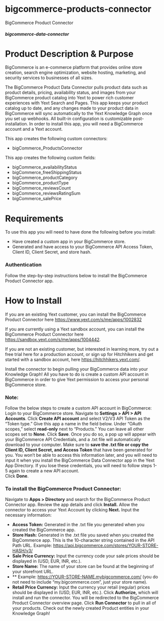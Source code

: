 # bigcommerce-products-connector
BigCommerce Product Connector 

##### bigcommerce-data-connector

# Product Description & Purpose

BigCommerce is an e-commerce platform that provides online store creation, search engine optimization, website hosting, marketing, and security services to businesses of all sizes. 

The BigCommerce Product Data Connector pulls product data such as product details, pricing, availability status, and images from your BigCommerce product catalog into Yext to power rich customer experiences with Yext Search and Pages. This app keeps your product catalog up to date, and any changes made to your product data in BigCommerce will sync automatically to the Yext Knowledge Graph once you set up webhooks. All built-in configuration is customizable post-installation. In order to install this app, you will need a BigCommerce account and a Yext account.

This app creates the following custom connectors:	

- bigCommerce\_ProductsConnector

This app creates the following custom fields:

- bigCommerce\_availabilityStatus
- bigCommerce\_freeShippingStatus
- bigCommerce\_productCategory
- bigCommerce\_productType
- bigCommerce\_reviewsCount
- bigCommerce\_reviewsRatingSum
- bigCommerce\_salePrice


# Requirements

To use this app you will need to have done the following before you install:

- Have created a custom app in your BigCommerce store.
- Generated and have access to your BigCommerce API Access Token, Client ID, Client Secret, and store hash. 


### Authentication

Follow the step-by-step instructions below to install the BigCommerce Product Connector app.

# How to Install

If you are an existing Yext customer, you can install the  BigCommerce Product Connector here <https://www.yext.com/s/me/apps/1002832>

If you are currently using a Yext sandbox account, you can install the BigCommerce Product Connector here <https://sandbox.yext.com/s/me/apps/1004442>.

If you are not an existing customer, but interested in learning more, try out a free trial here for a production account, or sign up for Hitchhikers and get started with a sandbox account, here <https://hitchhikers.yext.com/>. 

Install the connector to begin pulling your BigCommerce data into your Knowledge Graph! All you have to do is create a custom API account in BigCommerce in order to give Yext permission to access your personal BigCommerce store.

### Note:

Follow the below steps to create a custom API account in BigCommerce:
Login to your BigCommerce store. Navigate to **Settings > API > API Accounts**.
Click **Create API account** and select V2/V3 API Token as the “Token type.”  Give this app a name in the field below. 
Under “OAuth scopes,” select **read-only** next to “Products.” You can leave all other scopes set to **None**. 
Click **Save**.  Once you do so, a pop up will appear with your BigCommerce API Credentials, and a .txt file will automatically download to your computer. 
Make sure to **save the .txt file or copy the Client ID, Client Secret, and Access Token** that have been generated for you. You won’t be able to access this information later, and you will need to input it when you install the BigCommerce Data Connector app in the Yext App Directory. If you lose these credentials, you will need to follow steps 1-5 again to create a new API account.  
Click **Done**. 


### To install the BigCommerce Product Connector:

Navigate to **Apps > Directory** and search for the BigCommerce Product Connector app.
Review the app details and click **Install.**
Allow the connector to access your Yext Account by clicking **Next.**
Input the necessary information:
- **Access Token:** Generated in the .txt file you generated when you created the BigCommerce app. 
- **Store Hash:** Generated in the .txt file you saved when you created the BigCommerce app. This is the 10-character string contained in the API Path URL. Example: https://api.bigcommerce.com/stores/YOUR-STORE-HASH/v3/
- **Sale Price Currency:** Input the currency code your sale prices should be displayed in (USD, EUR, INR, etc.).   
- **Store Name:** The name of your store can be found at the beginning of your storefront URL. 
- ** Example: https://YOUR-STORE-NAME.mybigcommerce.com/ (you do not need to include “my.bigcommerce.com”, just your store name). 
- **Retail Price Currency:** Input the currency your retail (regular) prices should be displayed in (USD, EUR, INR, etc.). 
Click **Authorize,** which will install and run the connector.
You will be redirected to the BigCommerce Product Connector overview page.
Click **Run Connector** to pull in all of your products. 
Check out the newly created Product entities in your Knowledge Graph!

